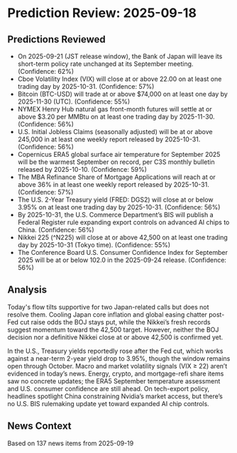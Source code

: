 # Prediction Review: 2025-09-18

## Predictions Reviewed

- On 2025-09-21 (JST release window), the Bank of Japan will leave its short-term policy rate unchanged at its September meeting. (Confidence: 62%)
- Cboe Volatility Index (VIX) will close at or above 22.00 on at least one trading day by 2025-10-31. (Confidence: 57%)
- Bitcoin (BTC-USD) will trade at or above $74,000 on at least one day by 2025-11-30 (UTC). (Confidence: 55%)
- NYMEX Henry Hub natural gas front-month futures will settle at or above $3.20 per MMBtu on at least one trading day by 2025-11-30. (Confidence: 56%)
- U.S. Initial Jobless Claims (seasonally adjusted) will be at or above 245,000 in at least one weekly report released by 2025-10-31. (Confidence: 56%)
- Copernicus ERA5 global surface air temperature for September 2025 will be the warmest September on record, per C3S monthly bulletin released by 2025-10-10. (Confidence: 59%)
- The MBA Refinance Share of Mortgage Applications will reach at or above 36% in at least one weekly report released by 2025-10-31. (Confidence: 57%)
- The U.S. 2-Year Treasury yield (FRED: DGS2) will close at or below 3.95% on at least one trading day by 2025-10-31. (Confidence: 56%)
- By 2025-10-31, the U.S. Commerce Department’s BIS will publish a Federal Register rule expanding export controls on advanced AI chips to China. (Confidence: 56%)
- Nikkei 225 (^N225) will close at or above 42,500 on at least one trading day by 2025-10-31 (Tokyo time). (Confidence: 55%)
- The Conference Board U.S. Consumer Confidence Index for September 2025 will be at or below 102.0 in the 2025-09-24 release. (Confidence: 56%)

## Analysis

Today's flow tilts supportive for two Japan-related calls but does not resolve them. Cooling Japan core inflation and global easing chatter post-Fed cut raise odds the BOJ stays put, while the Nikkei’s fresh records suggest momentum toward the 42,500 target. However, neither the BOJ decision nor a definitive Nikkei close at or above 42,500 is confirmed yet.

In the U.S., Treasury yields reportedly rose after the Fed cut, which works against a near-term 2-year yield drop to 3.95%, though the window remains open through October. Macro and market volatility signals (VIX ≥ 22) aren’t evidenced in today’s news. Energy, crypto, and mortgage-refi share items saw no concrete updates; the ERA5 September temperature assessment and U.S. consumer confidence are still ahead. On tech-export policy, headlines spotlight China constraining Nvidia’s market access, but there’s no U.S. BIS rulemaking update yet toward expanded AI chip controls.

## News Context

Based on 137 news items from 2025-09-19

